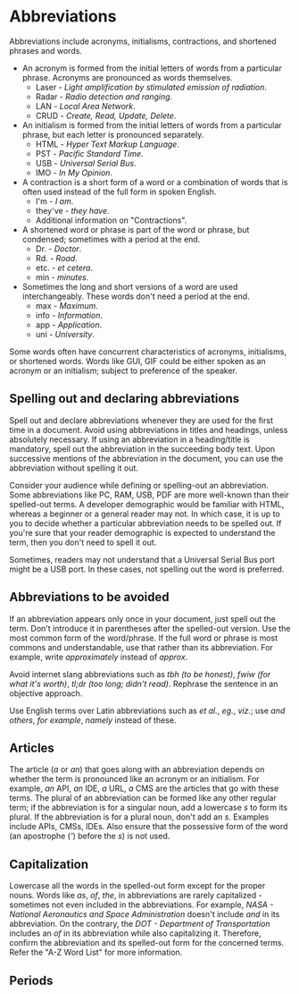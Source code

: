 # Abbreviations

Abbreviations include acronyms, initialisms, contractions, and shortened phrases and words.

- An acronym is formed from the initial letters of words from a particular phrase. Acronyms are pronounced as words themselves.
  - Laser - *Light amplification by stimulated emission of radiation*.
  - Radar - *Radio detection and ranging*.
  - LAN - *Local Area Network*.
  - CRUD - *Create, Read, Update, Delete*.
- An initialism is formed from the initial letters of words from a particular phrase, but each letter is pronounced separately.
  - HTML - *Hyper Text Markup Language*.
  - PST - *Pacific Standard Time*.
  - USB - *Universal Serial Bus*.
  - IMO - *In My Opinion*.
- A contraction is a short form of a word or a combination of words that is often used instead of the full form in spoken English.
  - I'm - *I am*.
  - they've - *they have*.
  - Additional information on "Contractions".
- A shortened word or phrase is part of the word or phrase, but condensed; sometimes with a period at the end.
  - Dr. - *Doctor*.
  - Rd. - *Road*.
  - etc. - *et cetera*.
  - min - *minutes*.
- Sometimes the long and short versions of a word are used interchangeably. These words don't need a period at the end.
  - max - *Maximum*.
  - info - *Information*.
  - app - *Application*.
  - uni - *University*.

Some words often have concurrent characteristics of acronyms, initialisms, or shortened words. Words like GUI, GIF could be either spoken as an acronym or an initialism; subject to preference of the speaker.

## Spelling out and declaring abbreviations

Spell out and declare abbreviations whenever they are used for the first time in a document. Avoid using abbreviations in titles and headings, unless absolutely necessary. If using an abbreviation in a heading/title is mandatory, spell out the abbreviation in the succeeding body text.
Upon successive mentions of the abbreviation in the document, you can use the abbreviation without spelling it out.

Consider your audience while defining or spelling-out an abbreviation. Some abbreviations like PC, RAM, USB, PDF are more well-known than their spelled-out terms. A developer demographic would be familiar with HTML, whereas a beginner or a general reader may not. In which case, it is up to you to decide whether a particular abbreviation needs to be spelled out. If you're sure that your reader demographic is expected to understand the term, then you don't need to spell it out.

Sometimes, readers may not understand that a Universal Serial Bus port might be a USB port. In these cases, not spelling out the word is preferred.

## Abbreviations to be avoided

If an abbreviation appears only once in your document, just spell out the term. Don't introduce it in parentheses after the spelled-out version. Use the most common form of the word/phrase. If the full word or phrase is most commons and understandable, use that rather than its abbreviation. For example, write *approximately* instead of *approx*.

Avoid internet slang abbreviations such as *tbh (to be honest)*, *fwiw (for what it's worth)*, *tl;dr (too long; didn't read)*. Rephrase the sentence in an objective approach.

Use English terms over Latin abbreviations such as *et al.*, *eg.*, *viz.*; use *and others*, *for example*, *namely* instead of these.

## Articles

The article (*a* or *an*) that goes along with an abbreviation depends on whether the term is pronounced like an acronym or an initialism. For example, *an* API, *an* IDE, *a* URL, *a* CMS are the articles that go with these terms. The plural of an abbreviation can be formed like any other regular term; if the abbreviation is for a singular noun, add a lowercase *s* to form its plural. If the abbreviation is for a plural noun, don't add an *s*. Examples include APIs, CMSs, IDEs. Also ensure that the possessive form of the word (an apostrophe (*'*) before the *s*) is not used.

## Capitalization

Lowercase all the words in the spelled-out form except for the proper nouns. Words like *as*, *of*, *the*, in abbreviations are rarely capitalized - sometimes not even included in the abbreviations. For example, *NASA - National Aeronautics and Space Administration* doesn't include *and* in its abbreviation. On the contrary, the *DOT - Department of Transportation* includes an *of* in its abbreviation while also capitalizing it. Therefore, confirm the abbreviation and its spelled-out form for the concerned terms. Refer the "A-Z Word List" for more information.

## Periods
